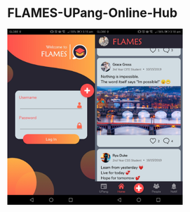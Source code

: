 # FLAMES-UPang-Online-Hub

<img src="images/2.jpg" width="200" style="float:left">

<img src="images/18.jpg" width="200">
